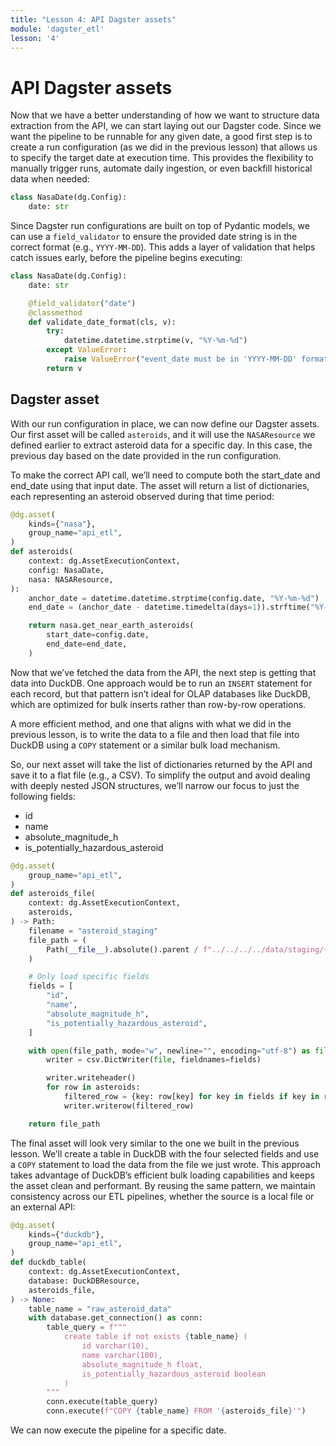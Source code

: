 ```yaml
---
title: "Lesson 4: API Dagster assets"
module: 'dagster_etl'
lesson: '4'
---
```


# API Dagster assets

Now that we have a better understanding of how we want to structure data extraction from the API, we can start laying out our Dagster code. Since we want the pipeline to be runnable for any given date, a good first step is to create a run configuration (as we did in the previous lesson) that allows us to specify the target date at execution time. This provides the flexibility to manually trigger runs, automate daily ingestion, or even backfill historical data when needed:

```python
class NasaDate(dg.Config):
    date: str
```

Since Dagster run configurations are built on top of Pydantic models, we can use a `field_validator` to ensure the provided date string is in the correct format (e.g., `YYYY-MM-DD`). This adds a layer of validation that helps catch issues early, before the pipeline begins executing:


```python
class NasaDate(dg.Config):
    date: str

    @field_validator("date")
    @classmethod
    def validate_date_format(cls, v):
        try:
            datetime.datetime.strptime(v, "%Y-%m-%d")
        except ValueError:
            raise ValueError("event_date must be in 'YYYY-MM-DD' format")
        return v
```

## Dagster asset

With our run configuration in place, we can now define our Dagster assets. Our first asset will be called `asteroids`, and it will use the `NASAResource` we defined earlier to extract asteroid data for a specific day. In this case, the previous day based on the date provided in the run configuration.

To make the correct API call, we’ll need to compute both the start_date and end_date using that input date. The asset will return a list of dictionaries, each representing an asteroid observed during that time period:

```python {% obfuscated="true" %}
@dg.asset(
    kinds={"nasa"},
    group_name="api_etl",
)
def asteroids(
    context: dg.AssetExecutionContext,
    config: NasaDate,
    nasa: NASAResource,
):
    anchor_date = datetime.datetime.strptime(config.date, "%Y-%m-%d")
    end_date = (anchor_date - datetime.timedelta(days=1)).strftime("%Y-%m-%d")

    return nasa.get_near_earth_asteroids(
        start_date=config.date,
        end_date=end_date,
    )
```

Now that we’ve fetched the data from the API, the next step is getting that data into DuckDB. One approach would be to run an `INSERT` statement for each record, but that pattern isn’t ideal for OLAP databases like DuckDB, which are optimized for bulk inserts rather than row-by-row operations.

A more efficient method, and one that aligns with what we did in the previous lesson, is to write the data to a file and then load that file into DuckDB using a `COPY` statement or a similar bulk load mechanism.

So, our next asset will take the list of dictionaries returned by the API and save it to a flat file (e.g., a CSV). To simplify the output and avoid dealing with deeply nested JSON structures, we’ll narrow our focus to just the following fields:

- id
- name
- absolute_magnitude_h
- is_potentially_hazardous_asteroid

```python {% obfuscated="true" %}
@dg.asset(
    group_name="api_etl",
)
def asteroids_file(
    context: dg.AssetExecutionContext,
    asteroids,
) -> Path:
    filename = "asteroid_staging"
    file_path = (
        Path(__file__).absolute().parent / f"../../../../data/staging/{filename}.csv"
    )

    # Only load specific fields
    fields = [
        "id",
        "name",
        "absolute_magnitude_h",
        "is_potentially_hazardous_asteroid",
    ]

    with open(file_path, mode="w", newline="", encoding="utf-8") as file:
        writer = csv.DictWriter(file, fieldnames=fields)

        writer.writeheader()
        for row in asteroids:
            filtered_row = {key: row[key] for key in fields if key in row}
            writer.writerow(filtered_row)

    return file_path
```

The final asset will look very similar to the one we built in the previous lesson. We’ll create a table in DuckDB with the four selected fields and use a `COPY` statement to load the data from the file we just wrote. This approach takes advantage of DuckDB’s efficient bulk loading capabilities and keeps the asset clean and performant. By reusing the same pattern, we maintain consistency across our ETL pipelines, whether the source is a local file or an external API:

```python
@dg.asset(
    kinds={"duckdb"},
    group_name="api_etl",
)
def duckdb_table(
    context: dg.AssetExecutionContext,
    database: DuckDBResource,
    asteroids_file,
) -> None:
    table_name = "raw_asteroid_data"
    with database.get_connection() as conn:
        table_query = f"""
            create table if not exists {table_name} (
                id varchar(10),
                name varchar(100),
                absolute_magnitude_h float,
                is_potentially_hazardous_asteroid boolean
            ) 
        """
        conn.execute(table_query)
        conn.execute(f"COPY {table_name} FROM '{asteroids_file}'")
```

We can now execute the pipeline for a specific date.